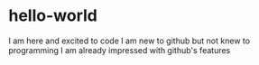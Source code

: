 # hello-world
I am here and excited to code
I am new to github but not knew to programming
I am already impressed with github's features
